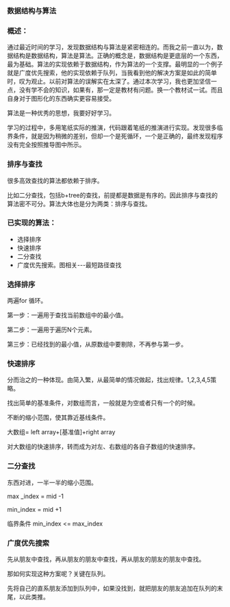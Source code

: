 ### 数据结构与算法

### 概述：

通过最近时间的学习，发现数据结构与算法是紧密相连的。而我之前一直以为，数据结构是数据结构，算法是算法。正确的概念是，数据结构是更底层的一个东西，最为基础。算法的实现依赖于数据结构，作为算法的一个支撑。最明显的一个例子就是广度优先搜索，他的实现依赖于队列，当我看到他的解决方案是如此的简单时，叹为观止。以前对算法的误解实在太深了。通过本次学习，我也更加坚信一点，没有学不会的知识，如果有，那一定是教材有问题。换一个教材试一试。而且自身对于图形化的东西确实更容易接受。

算法是一种优秀的思想，我要好好学习。

学习的过程中，多用笔纸实际的推演，代码跟着笔纸的推演进行实现。发现很多临界条件，就是因为稍微的差别，但却一个是死循环，一个是正确的，最终发现程序没有完全按照推导图中所示。



### 排序与查找

很多高效查找的算法都依赖于排序。

比如二分查找，包括b+tree的查找，前提都是数据是有序的。因此排序与查找的算法密不可分。算法大体也是分为两类：排序与查找。



### 已实现的算法：

+ 选择排序
+ 快速排序
+ 二分查找
+ 广度优先搜索。图相关---最短路径查找



### 选择排序

两遍for 循环。

第一步：一遍用于查找当前数组中的最小值。

第二步：一遍用于遍历N个元素。

第三步：已经找到的最小值，从原数组中要剔除，不再参与第一步。



### 快速排序

分而治之的一种体现。由简入繁，从最简单的情况做起，找出规律。1,2,3,4,5策略。

找出简单的基准条件，对数组而言，一般就是为空或者只有一个的时候。

不断的缩小范围，使其靠近基线条件。

大数组= left array+[基准值]+right array

对大数组的快速排序，转而成为对左、右数组的各自子数组的快速排序。





### 二分查找

东西对进，一半一半的缩小范围。

max _index = mid -1

min_index = mid +1 

临界条件 min_index <= max_index



### 广度优先搜索

先从朋友中查找，再从朋友的朋友中查找，再从朋友的朋友的朋友中查找。

那如何实现这种方案呢？关键在队列。

先将自己的直系朋友添加到队列中，如果没找到，就把朋友的朋友追加在队列的末尾，以此类推。 















